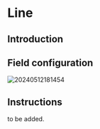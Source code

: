# Line

## Introduction

## Field configuration

![20240512181454](https://static-docs.nocobase.com/20240512181454.png)

## Instructions

to be added.
